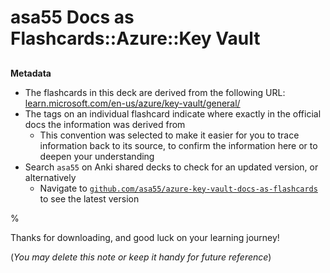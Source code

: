 # asa55 Docs as Flashcards::Azure::Key Vault

##

**Metadata**

- The flashcards in this deck are derived from the following URL: [learn.microsoft.com/en-us/azure/key-vault/general/](https://learn.microsoft.com/en-us/azure/key-vault/general/)
- The tags on an individual flashcard indicate where exactly in the official docs the information was derived from
  - This convention was selected to make it easier for you to trace information back to its source, to confirm the information here or to deepen your understanding
- Search `asa55` on Anki shared decks to check for an updated version, or alternatively
  - Navigate to [`github.com/asa55/azure-key-vault-docs-as-flashcards`](https://github.com/asa55/azure-key-vault-docs-as-flashcards) to see the latest version

%

Thanks for downloading, and good luck on your learning journey!

(_You may delete this note or keep it handy for future reference_)
